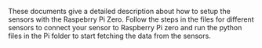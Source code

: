 These documents give a detailed description about how to setup the sensors with the Raspebrry Pi Zero. Follow the steps in the files for different sensors to connect your sensor to Raspberry Pi zero and run the python files in the Pi folder to start fetching the data from the sensors. 
